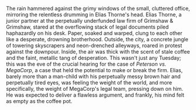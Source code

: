 The rain hammered against the grimy windows of the small, cluttered office, mirroring the relentless drumming in Elias Thorne's head.  Elias Thorne, a junior partner at the perpetually underfunded law firm of Grimshaw & Grimshaw, stared at the overflowing stack of legal documents piled haphazardly on his desk.  Paper, soaked and warped, clung to each other like a desperate, drowning brotherhood.  Outside, the city, a concrete jungle of towering skyscrapers and neon-drenched alleyways, roared in protest against the downpour.  Inside, the air was thick with the scent of stale coffee and the faint, metallic tang of desperation.  This wasn't just any Tuesday; this was the eve of the crucial hearing for the case of *Peterson vs. MegaCorp*, a case that held the potential to make or break the firm.  Elias, barely more than a man-child with his perpetually messy brown hair and perpetually tired eyes, was feeling the weight of the world, and more specifically, the weight of MegaCorp's legal team, pressing down on him.  He was expected to deliver a flawless argument, and frankly, his mind felt as empty as the coffee pot.
